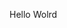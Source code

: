 Hello Wolrd























































































































































































































































































































































































































































































































































































































































































































































































































































































































































































































































































































































































































































































































































































































































































































































































































































































































































































































































































































































































































































































































































































































































































































































































































































































































































